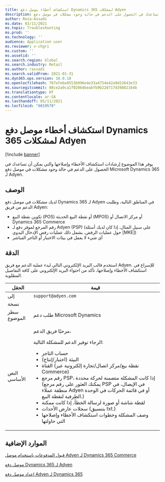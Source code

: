 ```yaml
---
title: استكشاف أخطاء موصل دفع Dynamics 365 لمشكلات Adyen
description: يوفر هذا الموضوع إرشادات استكشاف الأخطاء وإصلاحها والتي يمكن أن تساعدك في الحصول على الدعم في حالة وجود مشكلات في موصل دفع Microsoft Dynamics 365 لـ Adyen.
author: Reza-Assadi
ms.date: 03/11/2021
ms.topic: Troubleshooting
ms.prod: ''
ms.technology: ''
audience: Application user
ms.reviewer: v-chgri
ms.custom: ''
ms.assetid: ''
ms.search.region: Global
ms.search.industry: Retail
ms.author: rassadi
ms.search.validFrom: 2021-01-31
ms.dyn365.ops.version: 10.0.18
ms.openlocfilehash: 707efeba9553b996e4e33a4754e42a9d22643e33
ms.sourcegitcommit: 08ce2a9ca1f02064beabfb9b228717d39882164b
ms.translationtype: HT
ms.contentlocale: ar-SA
ms.lasthandoff: 05/11/2021
ms.locfileid: "6019579"
---
```

# <a name="troubleshoot-dynamics-365-payment-connector-for-adyen-issues"></a>استكشاف أخطاء موصل دفع Dynamics 365 لمشكلات Adyen

[!include [banner](../../includes/banner.md)]

يوفر هذا الموضوع إرشادات استكشاف الأخطاء وإصلاحها والتي يمكن أن تساعدك في الحصول على الدعم في حالة وجود مشكلات في موصل دفع Microsoft Dynamics 365 لـ Adyen.

## <a name="description"></a>الوصف

لديك مشكلات في موصل دفع Dynamics 365 لـ Adyen في المناطق التالية، وطلبت الدعم من فريق Adyen:

- تكوين نقطة البيع (POS) أو نقطة البيع الحديثة (MPOS) أو مركز الاتصال أو Dynamics 365 Commerce
- رقم المرجع لموفر دفع لـ Adyen (PSP) (على سبيل المثال، إذا كان لديك أسئلة حول عمليات الرفض، يشمل ذلك عمليات رفض الإدخال اليدوي \[MKE\])
- أي شيء لا يعمل في بيئات الاختبار أو التاجر المباشر

## <a name="resolution"></a>الدقة

استخدم قالب البريد الإلكتروني التالي لبدء عملية الدعم مع فريق Adyen. للإسراع في استكشاف الأخطاء وإصلاحها، تأكد من احتواء البريد الإلكتروني على كافة التفاصيل المطلوبة.

| الحقل        | قيمة |
|--------------|-------|
| إلى           | `support@adyen.com` |
| نسخة           | |
| سطر الموضوع | طلب دعم Microsoft Dynamics |
| النص الأساسي         | <p>مرحبًا فريق الدعم،</p><p>الرجاء توفير الدعم للمشكلة التالية:</p><ul><li>حساب التاجر</li><li>البيئة (اختبار/إنتاج)</li><li>القناة (نقطة بيع/مركز اتصال/تجارة إلكترونية عبر Commerce)</li><li>رقم مرجع PSP، إذا كانت المشكلة متضمنة لحركة محددة (يمكنك العثور على رقم مرجع PSP في الإيصال، في منطقة عملاء Adyen أو في قائمة الحركات في الوحدة الطرفية لنقطة البيع.)</li><li>لقطة شاشة أو صورة لرسالة الخطأ، إذا كانت ممكنة</li><li>سجلات عارض الأحداث (بتنسيق txt.)</li><li>وصف المشكلة وخطوات استكشاف الأخطاء وإصلاحها التي حاولتها</li></ul> |

## <a name="additional-resources"></a>الموارد الإضافية

[قبول المدفوعات باستخدام موصل Adyen لـ Dynamics 365 Commerce](https://www.adyen.com/partners/dynamics-365-commerce)

[موصل دفع Dynamics 365 لـ Adyen](../dev-itpro/adyen-connector.md)

[إعداد موصل دفع Adyen لـ Dynamics 365](https://docs.adyen.com/plugins/microsoft-dynamics)
